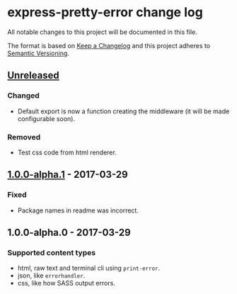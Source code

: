 # express-pretty-error change log

All notable changes to this project will be documented in this file.

The format is based on [Keep a Changelog](http://keepachangelog.com/)
and this project adheres to [Semantic Versioning](http://semver.org/).

## [Unreleased]
### Changed

* Default export is now a function creating the middleware (it will be made configurable soon).

### Removed

* Test css code from html renderer.

## [1.0.0-alpha.1] - 2017-03-29
### Fixed

* Package names in readme was incorrect.

## 1.0.0-alpha.0 - 2017-03-29
### Supported content types

* html, raw text and terminal cli using `print-error`.
* json, like `errorhandler`.
* css, like how SASS output errors.

[Unreleased]: https://github.com/stipsan/express-pretty-error/compare/v1.0.0-alpha.1...HEAD
[1.0.0-alpha.1]: https://github.com/stipsan/express-pretty-error/compare/v1.0.0-alpha.0...v1.0.0-alpha.1
